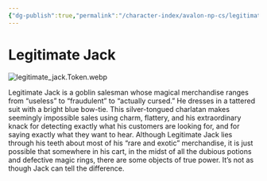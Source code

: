 ```yaml
---
{"dg-publish":true,"permalink":"/character-index/avalon-np-cs/legitimate-jack/","title":"Legitimate Jack","tags":["JournalEntryPage"],"created":"2025-05-30T19:47:50.000-05:00"}
---
```


# Legitimate Jack
![legitimate_jack.Token.webp](/img/user/Voidbound%20token%20images/legitimate_jack.Token.webp)

Legitimate Jack is a goblin salesman whose magical merchandise ranges from “useless” to “fraudulent” to “actually cursed.” He dresses in a tattered suit with a bright blue bow-tie. This silver-tongued charlatan makes seemingly impossible sales using charm, flattery, and his extraordinary knack for detecting exactly what his customers are looking for, and for saying exactly what they want to hear. Although Legitimate Jack lies through his teeth about most of his “rare and exotic” merchandise, it is just possible that somewhere in his cart, in the midst of all the dubious potions and defective magic rings, there are some objects of true power. It’s not as though Jack can tell the difference.
